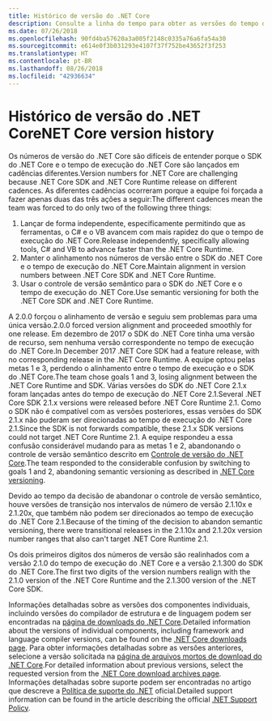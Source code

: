 ```yaml
---
title: Histórico de versão do .NET Core
description: Consulte a linha do tempo para obter as versões do tempo de execução do .NET Core, do SDK do .NET Core, do compilador C# e do compilador VB.NET.
ms.date: 07/26/2018
ms.openlocfilehash: 90fd4ba57620a3a005f2148c0335a76a6fa54a30
ms.sourcegitcommit: e614e0f3b031293e4107f37f752be43652f3f253
ms.translationtype: HT
ms.contentlocale: pt-BR
ms.lasthandoff: 08/26/2018
ms.locfileid: "42936634"
---
```

# <a name="net-core-version-history"></a><span data-ttu-id="be732-103">Histórico de versão do .NET Core</span><span class="sxs-lookup"><span data-stu-id="be732-103">NET Core version history</span></span>

<span data-ttu-id="be732-104">Os números de versão do .NET Core são difíceis de entender porque o SDK do .NET Core e o tempo de execução do .NET Core são lançados em cadências diferentes.</span><span class="sxs-lookup"><span data-stu-id="be732-104">Version numbers for .NET Core are challenging because .NET Core SDK and .NET Core Runtime release on different cadences.</span></span> <span data-ttu-id="be732-105">As diferentes cadências ocorreram porque a equipe foi forçada a fazer apenas duas das três ações a seguir:</span><span class="sxs-lookup"><span data-stu-id="be732-105">The different cadences mean the team was forced to do only two of the following three things:</span></span>

1. <span data-ttu-id="be732-106">Lançar de forma independente, especificamente permitindo que as ferramentas, o C# e o VB avancem com mais rapidez do que o tempo de execução do .NET Core.</span><span class="sxs-lookup"><span data-stu-id="be732-106">Release independently, specifically allowing tools, C# and VB to advance faster than the .NET Core Runtime.</span></span>
2. <span data-ttu-id="be732-107">Manter o alinhamento nos números de versão entre o SDK do .NET Core e o tempo de execução do .NET Core.</span><span class="sxs-lookup"><span data-stu-id="be732-107">Maintain alignment in version numbers between .NET Core SDK and .NET Core Runtime.</span></span>
3. <span data-ttu-id="be732-108">Usar o controle de versão semântico para o SDK do .NET Core e o tempo de execução do .NET Core.</span><span class="sxs-lookup"><span data-stu-id="be732-108">Use semantic versioning for both the .NET Core SDK and .NET Core Runtime.</span></span>

<span data-ttu-id="be732-109">A 2.0.0 forçou o alinhamento de versão e seguiu sem problemas para uma única versão.</span><span class="sxs-lookup"><span data-stu-id="be732-109">2.0.0 forced version alignment and proceeded smoothly for one release.</span></span> <span data-ttu-id="be732-110">Em dezembro de 2017 o SDK do .NET Core tinha uma versão de recurso, sem nenhuma versão correspondente no tempo de execução do .NET Core.</span><span class="sxs-lookup"><span data-stu-id="be732-110">In December 2017 .NET Core SDK had a feature release, with no corresponding release in the .NET Core Runtime.</span></span> <span data-ttu-id="be732-111">A equipe optou pelas metas 1 e 3, perdendo o alinhamento entre o tempo de execução e o SDK do .NET Core.</span><span class="sxs-lookup"><span data-stu-id="be732-111">The team chose goals 1 and 3, losing alignment between the .NET Core Runtime and SDK.</span></span> <span data-ttu-id="be732-112">Várias versões do SDK do .NET Core 2.1.x foram lançadas antes do tempo de execução do .NET Core 2.1.</span><span class="sxs-lookup"><span data-stu-id="be732-112">Several .NET Core SDK 2.1.x versions were released before .NET Core Runtime 2.1.</span></span> <span data-ttu-id="be732-113">Como o SDK não é compatível com as versões posteriores, essas versões do SDK 2.1.x não puderam ser direcionadas ao tempo de execução do .NET Core 2.1.</span><span class="sxs-lookup"><span data-stu-id="be732-113">Since the SDK is not forwards compatible, these 2.1.x SDK versions could not target .NET Core Runtime 2.1.</span></span> <span data-ttu-id="be732-114">A equipe respondeu a essa confusão considerável mudando para as metas 1 e 2, abandonando o controle de versão semântico descrito em [Controle de versão do .NET Core](index.md#versioning-details).</span><span class="sxs-lookup"><span data-stu-id="be732-114">The team responded to the considerable confusion by switching to goals 1 and 2, abandoning semantic versioning as described in [.NET Core versioning](index.md#versioning-details).</span></span>

<span data-ttu-id="be732-115">Devido ao tempo da decisão de abandonar o controle de versão semântico, houve versões de transição nos intervalos de número de versão 2.1.10x e 2.1.20x, que também não podem ser direcionados ao tempo de execução do .NET Core 2.1.</span><span class="sxs-lookup"><span data-stu-id="be732-115">Because of the timing of the decision to abandon semantic versioning, there were transitional releases in the 2.1.10x and 2.1.20x version number ranges that also can't target .NET Core Runtime 2.1.</span></span>

<span data-ttu-id="be732-116">Os dois primeiros dígitos dos números de versão são realinhados com a versão 2.1.0 do tempo de execução do .NET Core e a versão 2.1.300 do SDK do .NET Core.</span><span class="sxs-lookup"><span data-stu-id="be732-116">The first two digits of the version numbers realign with the 2.1.0 version of the .NET Core Runtime and the 2.1.300 version of the .NET Core SDK.</span></span>

<span data-ttu-id="be732-117">Informações detalhadas sobre as versões dos componentes individuais, incluindo versões do compilador de estrutura e de linguagem podem ser encontradas na [página de downloads do .NET Core](https://www.microsoft.com/net/download/dotnet-core/current).</span><span class="sxs-lookup"><span data-stu-id="be732-117">Detailed information about the versions of individual components, including framework and language compiler versions, can be found on the [.NET Core downloads page](https://www.microsoft.com/net/download/dotnet-core/current).</span></span> <span data-ttu-id="be732-118">Para obter informações detalhadas sobre as versões anteriores, selecione a versão solicitada na [página de arquivos mortos de download do .NET Core](https://www.microsoft.com/net/download/archives).</span><span class="sxs-lookup"><span data-stu-id="be732-118">For detailed information about previous versions, select the requested version from the [.NET Core download archives page](https://www.microsoft.com/net/download/archives).</span></span> <span data-ttu-id="be732-119">Informações detalhadas sobre suporte podem ser encontradas no artigo que descreve a [Política de suporte do .NET](https://www.microsoft.com/net/Support/Policy) oficial.</span><span class="sxs-lookup"><span data-stu-id="be732-119">Detailed support information can be found in the article describing the official [.NET Support Policy](https://www.microsoft.com/net/Support/Policy).</span></span>